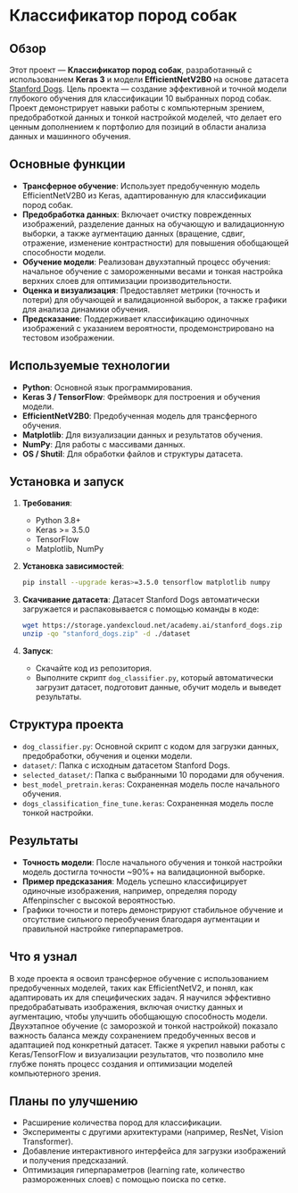 # Классификатор пород собак

## Обзор
Этот проект — **Классификатор пород собак**, разработанный с использованием **Keras 3** и модели **EfficientNetV2B0** на основе датасета [Stanford Dogs](http://vision.stanford.edu/aditya86/ImageNetDogs/). Цель проекта — создание эффективной и точной модели глубокого обучения для классификации 10 выбранных пород собак. Проект демонстрирует навыки работы с компьютерным зрением, предобработкой данных и тонкой настройкой моделей, что делает его ценным дополнением к портфолио для позиций в области анализа данных и машинного обучения.

## Основные функции
- **Трансферное обучение**: Использует предобученную модель EfficientNetV2B0 из Keras, адаптированную для классификации пород собак.
- **Предобработка данных**: Включает очистку поврежденных изображений, разделение данных на обучающую и валидационную выборки, а также аугментацию данных (вращение, сдвиг, отражение, изменение контрастности) для повышения обобщающей способности модели.
- **Обучение модели**: Реализован двухэтапный процесс обучения: начальное обучение с замороженными весами и тонкая настройка верхних слоев для оптимизации производительности.
- **Оценка и визуализация**: Предоставляет метрики (точность и потери) для обучающей и валидационной выборок, а также графики для анализа динамики обучения.
- **Предсказание**: Поддерживает классификацию одиночных изображений с указанием вероятности, продемонстрировано на тестовом изображении.

## Используемые технологии
- **Python**: Основной язык программирования.
- **Keras 3 / TensorFlow**: Фреймворк для построения и обучения модели.
- **EfficientNetV2B0**: Предобученная модель для трансферного обучения.
- **Matplotlib**: Для визуализации данных и результатов обучения.
- **NumPy**: Для работы с массивами данных.
- **OS / Shutil**: Для обработки файлов и структуры датасета.

## Установка и запуск
1. **Требования**:
   - Python 3.8+
   - Keras >= 3.5.0
   - TensorFlow
   - Matplotlib, NumPy

2. **Установка зависимостей**:
   ```bash
   pip install --upgrade keras>=3.5.0 tensorflow matplotlib numpy
   ```

3. **Скачивание датасета**:
   Датасет Stanford Dogs автоматически загружается и распаковывается с помощью команды в коде:
   ```bash
   wget https://storage.yandexcloud.net/academy.ai/stanford_dogs.zip
   unzip -qo "stanford_dogs.zip" -d ./dataset
   ```

4. **Запуск**:
   - Скачайте код из репозитория.
   - Выполните скрипт `dog_classifier.py`, который автоматически загрузит датасет, подготовит данные, обучит модель и выведет результаты.

## Структура проекта
- `dog_classifier.py`: Основной скрипт с кодом для загрузки данных, предобработки, обучения и оценки модели.
- `dataset/`: Папка с исходным датасетом Stanford Dogs.
- `selected_dataset/`: Папка с выбранными 10 породами для обучения.
- `best_model_pretrain.keras`: Сохраненная модель после начального обучения.
- `dogs_classification_fine_tune.keras`: Сохраненная модель после тонкой настройки.

## Результаты
- **Точность модели**: После начального обучения и тонкой настройки модель достигла точности ~90%+ на валидационной выборке.
- **Пример предсказания**: Модель успешно классифицирует одиночные изображения, например, определяя породу Affenpinscher с высокой вероятностью.
- Графики точности и потерь демонстрируют стабильное обучение и отсутствие сильного переобучения благодаря аугментации и правильной настройке гиперпараметров.

## Что я узнал
В ходе проекта я освоил трансферное обучение с использованием предобученных моделей, таких как EfficientNetV2, и понял, как адаптировать их для специфических задач. Я научился эффективно предобрабатывать изображения, включая очистку данных и аугментацию, чтобы улучшить обобщающую способность модели. Двухэтапное обучение (с заморозкой и тонкой настройкой) показало важность баланса между сохранением предобученных весов и адаптацией под конкретный датасет. Также я укрепил навыки работы с Keras/TensorFlow и визуализации результатов, что позволило мне глубже понять процесс создания и оптимизации моделей компьютерного зрения.

## Планы по улучшению
- Расширение количества пород для классификации.
- Эксперименты с другими архитектурами (например, ResNet, Vision Transformer).
- Добавление интерактивного интерфейса для загрузки изображений и получения предсказаний.
- Оптимизация гиперпараметров (learning rate, количество размороженных слоев) с помощью поиска по сетке.
